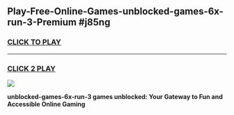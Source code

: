
## Play-Free-Online-Games-unblocked-games-6x-run-3-Premium #j85ng
<h3>
<a href="https://premium.freeplayer.one?title=unblocked-games-6x-run-3&ref=8M">CLICK TO PLAY</a></h3>
<hr>

<h3>
<a href="https://premium.freeplayer.one?title=unblocked-games-6x-run-3&ref=8M">CLICK 2 PLAY</a>
  
</h3>

<a href="https://premium.freeplayer.one?title=unblocked-games-6x-run-3&ref=8M"><img src="https://clearcache.store/games.png"></a>


**unblocked-games-6x-run-3 games unblocked: Your Gateway to Fun and Accessible Online Gaming**

